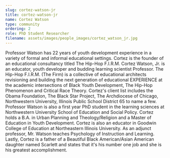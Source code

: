 ```yaml
---
slug: cortez-watson-jr
title: cortez-watson-jr
name: Cortez Watson
type: community
ordering: 2
role: PhD Student Researcher
filename: assets/images/people_images/cortez_watson_jr.jpg
---
```


Professor Watson has 22 years of youth development experience in a variety of formal
and informal educational settings. Cortez is the founder of an educational consultancy
titled The Hip-Hop F.I.R.M. Cortez Watson, Jr. is an educator, youth developer and
budding learning scientist Professor. The Hip-Hop F.I.R.M. (The Firm) is a collective of
educational architects revisioning and building the next generation of educational
EXPERIENCE at the academic intersections of Black Youth Development, The Hip-Hop
Phenomenon and Critical Race Theory. Cortez&#39;s client list includes the Obama
Foundation, The Black Star Project, The Archdiocese of Chicago, Northwestern
University, Illinois Public School District 65 to name a few. 
Professor Watson is also a first year PhD student in the learning sciences at
Northwestern University School of Education and Social Policy. Cortez holds a B.A. in
Urban Planning and Theology/Religion and a Master of Education in Youth
Development. Cortez is also an educator in Goodwin College of Education at
Northeastern Illinois University. As an adjunct professor, Mr. Watson teaches
Psychology of Instruction and Learning.
Lastly, Cortez is a father of a Beautiful Black American/Asian American daughter named
Scarlett and states that it's his number one job and she is his greatest accomplishment.
